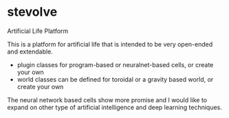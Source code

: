 # stevolve
Artificial Life Platform

This is a platform for artificial life that is intended to be very open-ended and extendable.   
- plugin classes for program-based or neuralnet-based cells, or create your own
- world classes can be defined for toroidal or a gravity based world, or create your own

The neural network based cells show more promise and I would like to expand on other type of artificial intelligence and deep learning techniques.
